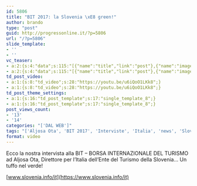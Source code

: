 ```yaml
---
id: 5806
title: "BIT 2017: la Slovenia \xE8 green!"
author: brando
type: "post"
guid: http://progressonline.it/?p=5806
url: "/?p=5806"
slide_template:
- ''
- ''
vc_teaser:
- a:2:{s:4:"data";s:115:"[{"name":"title","link":"post"},{"name":"image","image":"featured","link":"none"},{"name":"text","mode":"excerpt"}]";s:7:"bgcolor";s:0:"";}
- a:2:{s:4:"data";s:115:"[{"name":"title","link":"post"},{"name":"image","image":"featured","link":"none"},{"name":"text","mode":"excerpt"}]";s:7:"bgcolor";s:0:"";}
td_post_video:
- a:1:{s:8:"td_video";s:28:"https://youtu.be/u6iQoO1LKk8";}
- a:1:{s:8:"td_video";s:28:"https://youtu.be/u6iQoO1LKk8";}
td_post_theme_settings:
- a:1:{s:16:"td_post_template";s:17:"single_template_8";}
- a:1:{s:16:"td_post_template";s:17:"single_template_8";}
post_views_count:
- '13'
- '14'
categories: "['DAL WEB']"
tags: "['Aljosa Ota', 'BIT 2017', 'Interviste', 'Italia', 'news', 'Slovenia', 'turismo']"
format: video
---
```


Ecco la nostra intervista alla BIT – BORSA INTERNAZIONALE DEL TURISMO ad Aljosa Ota, Direttore per l’Italia dell’Ente del Turismo della Slovenia… Un tuffo nel verde!

[www.slovenia.info/it](https://www.slovenia.info/it)